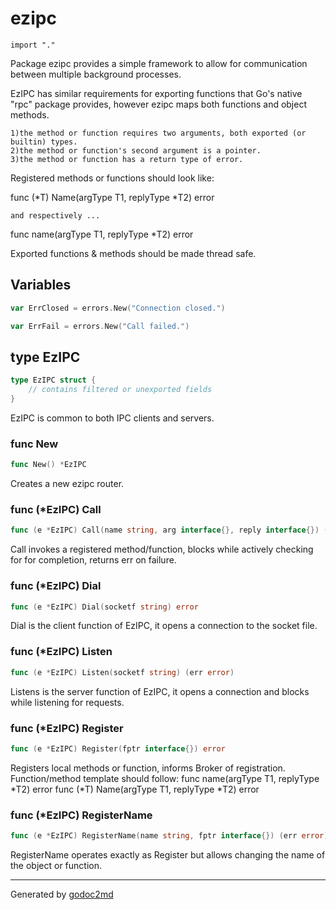 
# ezipc
    import "."

Package ezipc provides a simple framework to allow for communication between multiple background processes.

EzIPC has similar requirements for exporting functions that Go's native "rpc" package provides, however ezipc maps both functions and object methods.


	1)the method or function requires two arguments, both exported (or builtin) types.
	2)the method or function's second argument is a pointer.
	3)the method or function has a return type of error.

Registered methods or functions should look like:

func (*T) Name(argType T1, replyType *T2) error


	and respectively ...

func name(argType T1, replyType *T2) error

Exported functions & methods should be made thread safe.





## Variables
``` go
var ErrClosed = errors.New("Connection closed.")
```
``` go
var ErrFail = errors.New("Call failed.")
```


## type EzIPC
``` go
type EzIPC struct {
    // contains filtered or unexported fields
}
```
EzIPC is common to both IPC clients and servers.









### func New
``` go
func New() *EzIPC
```
Creates a new ezipc router.




### func (\*EzIPC) Call
``` go
func (e *EzIPC) Call(name string, arg interface{}, reply interface{}) (err error)
```
Call invokes a registered method/function, blocks while actively checking for for completion, returns err on failure.



### func (\*EzIPC) Dial
``` go
func (e *EzIPC) Dial(socketf string) error
```
Dial is the client function of EzIPC, it opens a connection to the socket file.



### func (\*EzIPC) Listen
``` go
func (e *EzIPC) Listen(socketf string) (err error)
```
Listens is the server function of EzIPC, it opens a connection and blocks while listening for requests.



### func (\*EzIPC) Register
``` go
func (e *EzIPC) Register(fptr interface{}) error
```
Registers local methods or function, informs Broker of registration.
Function/method template should follow:
func name(argType T1, replyType *T2) error
func (*T) Name(argType T1, replyType *T2) error



### func (\*EzIPC) RegisterName
``` go
func (e *EzIPC) RegisterName(name string, fptr interface{}) (err error)
```
RegisterName operates exactly as Register but allows changing the name of the object or function.









- - -
Generated by [godoc2md](http://godoc.org/github.com/davecheney/godoc2md)